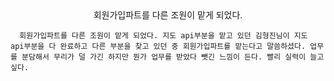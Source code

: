 <center>회원가입파트를 다른 조원이 맡게 되었다.</center>

      회원가입파트를 다른 조원이 맡게 되었다. 지도 api부분을 맡고 있던 김형진님이 지도 api부분을 다 완료하고 다른 부분을 찾고 있던 중 회원가입파트를 맡는다고 말씀하셨다. 업무를 분담해서 무리가 덜 가긴 하지만 뭔가 업무를 받았다 뺏긴 느낌이 든다. 빨리 실력이 늘고 싶다.